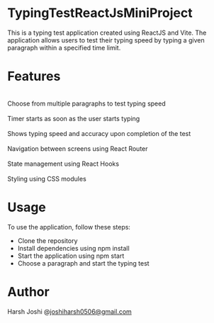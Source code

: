 # TypingTestReactJsMiniProject
This is a typing test application created using ReactJS and Vite. The application allows users to test their typing speed by typing a given paragraph within a specified time limit.


# Features
<br>Choose from multiple paragraphs to test typing speed <br>
<br>Timer starts as soon as the user starts typing<br>
<br>Shows typing speed and accuracy upon completion of the test<br>
<br>Navigation between screens using React Router<br>
<br>State management using React Hooks<br>
<br>Styling using CSS modules<br>


# Usage
To use the application, follow these steps:

* Clone the repository
* Install dependencies using npm install
* Start the application using npm start
* Choose a paragraph and start the typing test

# Author 
Harsh Joshi @joshiharsh0506@gmail.com